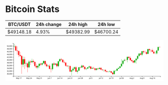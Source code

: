 # Bitcoin Stats

BTC/USDT|24h change|24h high|24h low|
|---|---|---|---|
|$49148.18|4.93%|$49382.99|$46700.24|

<img src="./chart.svg">
